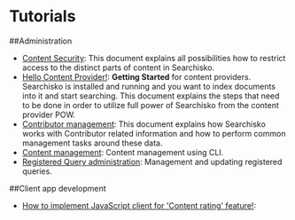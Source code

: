 # Tutorials

##Administration
- [Content Security](content_security.md): This document explains all possibilities how to restrict access to the distinct parts of content in Searchisko. 
- [Hello Content Provider!](getting_started_content_provider.md): **Getting Started** for content providers. Searchisko is installed and running and you want to index documents into it and start searching. This document explains the steps that need to be done in order to utilize full power of Searchisko from the content provider POW.
- [Contributor management](contributors_management.md): This document explains how Searchisko works with Contributor related information and how to perform common management tasks around these data.
- [Content management](content_management.md): Content management using CLI.
- [Registered Query administration](registered_query_administration.md): Management and updating registered queries.

##Client app development
- [How to implement JavaScript client for 'Content rating' feature!](content_rating.md): 